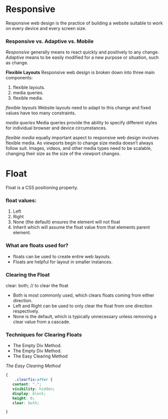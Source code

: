 # Responsive 
Responsive web design is the practice of building a website suitable to work on every device and every screen size.


### Responsive vs. Adaptive vs. Mobile
*Responsive* generally means to react quickly and positively to any change.
*Adaptive* means to be easily modified for a new purpose or situation, such as change.

**Flexible Layouts**
Responsive web design is broken down into three main components:
1. flexible layouts.
2. media queries.
3. flexible media.

*flexible layouts*
Website layouts need to adapt to this change and fixed values have too many constraints.

*media queries*
Media queries provide the ability to specify different styles for individual browser and device circumstances.

*flexible media*
equally important aspect to responsive web design involves flexible media. As viewports begin to change size media doesn’t always follow suit. Images, videos, and other media types need to be scalable, changing their size as the size of the viewport changes.

# Float
Float is a CSS positioning property.

### float values:
1. Left
2. Right
3. None (the default) ensures the element will not float
4. Inherit which will assume the float value from that elements parent element.

### What are floats used for?
- floats can be used to create entire web layouts.
- Floats are helpful for layout in smaller instances. 

### Clearing the Float
clear: both;	// to clear the float

- Both is most commonly used, which clears floats coming from either direction. 
- Left and Right can be used to only clear the float from one direction respectively. 
- None is the default, which is typically unnecessary unless removing a clear value from a cascade. 

### Techniques for Clearing Floats
- The Empty Div Method.
- The Empty Div Method.
- The Easy Clearing Method 

*The Easy Clearing Method*
```CSS
{
    .clearfix:after { 
   content: "."; 
   visibility: hidden; 
   display: block; 
   height: 0; 
   clear: both;

}
```
